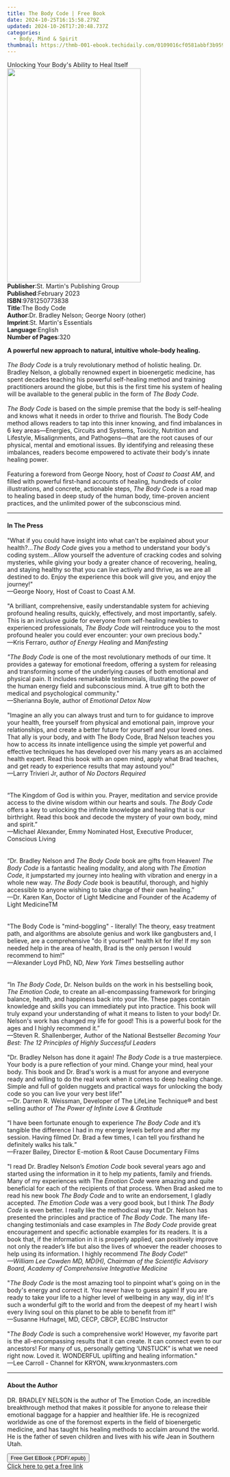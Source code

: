```yaml
---
title: The Body Code | Free Book
date: 2024-10-25T16:15:58.279Z
updated: 2024-10-26T17:20:48.737Z
categories:
  - Body, Mind & Spirit
thumbnail: https://thmb-001-ebook.techidaily.com/0109016cf0581abbf3b959de6ff621a31963858fff991b7a544097503319a1f0.jpg
---
```

<main id="book-container">
  <div class="flex flex-col">
    <div class="book-brief flex-1 py-6 px-4 sm:p-6 md:py-10 md:px-8">
      <!-- brief-->
      <div class="book-brief-main">
        Unlocking Your Body's Ability to Heal Itself
      </div>
    </div>
    <div
      class="book-meta-info flex-1 grid gap-4 col-start-1 col-end-3 row-start-1 sm:mb-6 sm:grid-cols-4 lg:gap-6 lg:col-start-2 lg:row-end-6 lg:row-span-6 lg:mb-0"
    >
      <div
        class="book-meta-info-left place-content-center mt-4 p-4 text-sm leading-6 col-start-2 col-span-2 dark:text-slate-400"
      >
        <img
          class="w-full h-500 object-cover rounded-lg sm:h-255 sm:col-span-2 lg:col-span-full"
          src="https://img-001-ebook.techidaily.com/2ce9fe77688028e51b3eb57b6c99291673527beba9fddfc06747deb8208774bf.jpg"
          alt=""
          width="312"
          height="500"
        />
      </div>
      <div
        class="book-meta-info-right mt-2 col-start-1 row-start-2 col-span-3 self-center"
      >
        <!-- meta data  -->
        <div class="flex flex-col px-4 md:px-8">
          <div class="flex-1">
            <strong>Publisher</strong>:<span class="px-2"
              >St. Martin&#39;s Publishing Group</span
            >
          </div>
          <div class="flex-1">
            <strong>Published</strong>:<span class="px-2">February 2023</span>
          </div>
          <div class="flex-1">
            <strong>ISBN</strong>:<span class="px-2">9781250773838</span>
          </div>
          <div class="flex-1">
            <strong>Title</strong>:<span class="px-2">The Body Code</span>
          </div>
          <div class="flex-1">
            <strong>Author</strong>:<span class="px-2"
              >Dr. Bradley Nelson; George Noory (other)</span
            >
          </div>
          <div class="flex-1">
            <strong>Imprint</strong>:<span class="px-2"
              >St. Martin&#39;s Essentials</span
            >
          </div>
          <div class="flex-1">
            <strong>Language</strong>:<span class="px-2">English</span>
          </div>
          <div class="flex-1">
            <strong>Number of Pages</strong>:<span class="px-2">320</span>
          </div>
        </div>
      </div>
    </div>
    <div class="book-description flex-1 py-6 px-4 sm:p-6 md:py-10 md:px-8">
      <div class="book-description-main">
        <div accordion-content="" id="description">
          <p>
            <b
              >A powerful new approach to natural, intuitive whole-body
              healing.</b
            ><br /><br /><i>The Body Code</i> is a truly revolutionary method of
            holistic healing. Dr. Bradley Nelson, a globally renowned expert in
            bioenergetic medicine, has spent decades teaching his powerful
            self-healing method and training practitioners around the globe, but
            this is the first time his system of healing will be available to
            the general public in the form of
            <i>The Body Code</i>.<br /><br /><i>The Body Code</i> is based on
            the simple premise that the body is self-healing and knows what it
            needs in order to thrive and flourish. The Body Code method allows
            readers to tap into this inner knowing, and find imbalances in 6 key
            areas—Energies, Circuits and Systems, Toxicity, Nutrition and
            Lifestyle, Misalignments, and Pathogens—that are the root causes of
            our physical, mental and emotional issues. By identifying and
            releasing these imbalances, readers become empowered to activate
            their body's innate healing power.<br /><br />Featuring a foreword
            from George Noory, host of <i>Coast to Coast AM</i>, and filled with
            powerful first-hand accounts of healing, hundreds of color
            illustrations, and concrete, actionable steps,
            <i>The Body Code</i> is a road map to healing based in deep study of
            the human body, time-proven ancient practices, and the unlimited
            power of the subconscious mind.
          </p>
        </div>
        <div class="accordion-fader"></div>
      </div>
    </div>
    <div class="book-excerpts flex-1 py-6 px-4 sm:p-6 md:py-10 md:px-8">
      <!-- excerpts-->
      <div class="book-excerpts-main">
        <hr />
        <h4 class="placeholder placeholder-heading">
          <span>In The Press</span>
        </h4>
        <p></p>
        <p>
          "What if you could have insight into what can't be explained about
          your health?...<i>The Body Code</i> gives you a method to understand
          your body's coding system...Allow yourself the adventure of cracking
          codes and solving mysteries, while giving your body a greater chance
          of recovering, healing, and staying healthy so that you can live
          actively and thrive, as we are all destined to do. Enjoy the
          experience this book will give you, and enjoy the journey!"
          <br />—George Noory, Host of Coast to Coast A.M. <br /><br />"A
          brilliant, comprehensive, easily understandable system for achieving
          profound healing results, quickly, effectively, and most importantly,
          safely. This is an inclusive guide for everyone from self-healing
          newbies to experienced professionals, <i>The Body Code </i>will
          reintroduce you to the most profound healer you could ever encounter:
          your own precious body."<br />—Kris Ferraro,<i>
            author of Energy Healing </i
          >and<i> Manifesting<br /><br /></i><i>"The Body Code </i>is one of the
          most revolutionary methods of our time. It provides a gateway for
          emotional freedom, offering a system for releasing and transforming
          some of the underlying causes of both emotional and physical pain. It
          includes remarkable testimonials, illustrating the power of the human
          energy field and subconscious mind. A true gift to both the medical
          and psychological community." <br />—Sherianna Boyle, author of
          <i>Emotional Detox Now<br /><br /></i>"Imagine an ally you can always
          trust and turn to for guidance to improve your health, free yourself
          from physical and emotional pain, improve your relationships, and
          create a better future for yourself and your loved ones. That ally is
          your body, and with The Body Code, Brad Nelson teaches you how to
          access its innate intelligence using the simple yet powerful and
          effective techniques he has developed over his many years as an
          acclaimed health expert. Read this book with an open mind, apply what
          Brad teaches, and get ready to experience results that may astound
          you!" <br />—Larry Trivieri Jr, author of <i>No Doctors Required</i
          ><br /><br /><br />“The Kingdom of God is within you. Prayer,
          meditation and service provide access to the divine wisdom within our
          hearts and souls. <i>The Body Code</i> offers a key to unlocking the
          infinite knowledge and healing that is our birthright. Read this book
          and decode the mystery of your own body, mind and spirit.”
          <br />—Michael Alexander, Emmy Nominated Host, Executive Producer,
          Conscious Living<br /><br /><br />“Dr. Bradley Nelson and
          <i>The Body Code</i> book are gifts from Heaven!
          <i>The Body Code</i> is a fantastic healing modality, and along with
          <i>The Emotion Code</i>, it jumpstarted my journey into healing with
          vibration and energy in a whole new way. <i>The Body Code</i> book is
          beautiful, thorough, and highly accessible to anyone wishing to take
          charge of their own healing.”<br />—Dr. Karen Kan, Doctor of Light
          Medicine and Founder of the Academy of Light MedicineTM<br /><br /><br />"The
          Body Code is "mind-boggling" - literally! The theory, easy treatment
          path, and algorithms are absolute genius and work like gangbusters
          and, I believe, are a comprehensive "do it yourself" health kit for
          life! If my son needed help in the area of health, Brad is the only
          person I would recommend to him!"<br />
          —Alexander Loyd PhD, ND, <i>New York Times</i> bestselling author
          <br /><br /><br />“In <i>The Body Code</i>, Dr. Nelson builds on the
          work in his bestselling book<i>, The Emotion Code</i>, to create an
          all-encompassing framework for bringing balance, health, and happiness
          back into your life. These pages contain knowledge and skills you can
          immediately put into practice. This book will truly expand your
          understanding of what it means to listen to your body! Dr. Nelson's
          work has changed my life for good! This is a powerful book for the
          ages and I highly recommend it.” <br />
          —Steven R. Shallenberger, Author of the National Bestseller
          <i
            >Becoming Your Best: The 12 Principles of Highly Successful
            Leaders</i
          ><br /><br />"Dr. Bradley Nelson has done it again!
          <i>The Body Code</i> is a true masterpiece. Your body is a pure
          reflection of your mind. Change your mind, heal your body. This book
          and Dr. Brad's work is a must for anyone and everyone ready and
          willing to do the real work when it comes to deep healing change.
          Simple and full of golden nuggets and practical ways for unlocking the
          body code so you can live your very best life!"<br />
          —Dr. Darren R. Weissman, Developer of The LifeLine Technique® and
          best selling author of
          <i>The Power of Infinite Love &amp; Gratitude</i><br /><br />“I have
          been fortunate enough to experience<i> The Body Code </i>and it’s
          tangible the difference I had in my energy levels before and after my
          session. Having filmed Dr. Brad a few times, I can tell you firsthand
          he definitely walks his talk.”<br />
          —Frazer Bailey, Director E-motion &amp; Root Cause Documentary
          Films<br /><br />
          "I read Dr. Bradley Nelson’s <i>Emotion Code</i> book several years
          ago and started using the information in it to help my patients,
          family and friends. Many of my experiences with The
          <i>Emotion Code</i> were amazing and quite beneficial for each of the
          recipients of that process. When Brad asked me to read his new book
          <i>The Body Code</i> and to write an endorsement, I gladly accepted.
          <i>The</i> <i>Emotion Code</i> was a very good book, but I think
          <i>The Body Code</i> is even better. I really like the methodical way
          that Dr. Nelson has presented the principles and practice of
          <i>The Body Code</i>. The many life-changing testimonials and case
          examples in <i>The Body Code</i> provide great encouragement and
          specific actionable examples for its readers. It is a book that, if
          the information in it is properly applied, can positively improve not
          only the reader’s life but also the lives of whoever the reader
          chooses to help using its information. I highly recommend
          <i>The Body Code</i>!" <br /><i>—William Lee Cowden MD, MD(H), </i
          ><i>Chairman of the Scientific Advisory Board, </i
          ><i>Academy of Comprehensive Integrative Medicine<br /><br /></i>"<i
            >The Body Code </i
          >is the most amazing tool to pinpoint what's going on in the body's
          energy and correct it. You never have to guess again! If you are ready
          to take your life to a higher level of wellbeing in any way, dig in!
          It's such a wonderful gift to the world and from the deepest of my
          heart I wish every living soul on this planet to be able to benefit
          from it!" <br />—Susanne Hufnagel, MD, CECP, CBCP, EC/BC Instructor<br /><br />"<i
            >The Body Code</i
          >
          is such a comprehensive work! However, my favorite part is the
          all-encompassing results that it can create. It can connect even to
          our ancestors! For many of us, personally getting ‘UNSTUCK” is what we
          need right now. Loved it. WONDERFUL uplifting and healing
          information."<br />—Lee Carroll - Channel for KRYON,
          www.kryonmasters.com
        </p>
        <p></p>
      </div>
    </div>
    <div class="book-about-author flex-1 py-6 px-4 sm:p-6 md:py-10 md:px-8">
      <!-- about author-->
      <div class="book-main-author-main">
        <hr />
        <h4 class="placeholder placeholder-heading">
          <span>About the Author</span>
        </h4>
        <p>
          DR. BRADLEY NELSON is the author of The Emotion Code, an incredible
          breakthrough method that makes it possible for anyone to release their
          emotional baggage for a happier and healthier life. He is recognized
          worldwide as one of the foremost experts in the field of bioenergetic
          medicine, and has taught his healing methods to acclaim around the
          world. He is the father of seven children and lives with his wife Jean
          in Southern Utah.
        </p>
      </div>
    </div>
    <div class="book-free-get flex-1 py-6 px-4 sm:p-6 md:py-10 md:px-8">
      <button
        id="btn-free-get"
        class="bg-blue-500 hover:bg-blue-700 text-white font-bold py-2 px-4 rounded"
      >
        Free Get EBook (.PDF/.epub)
      </button>
      <div id="countdown-display" class="px-2 text-lg mt-2"></div>
      <a
        id="free-link"
        class="hidden bg-blue-500 hover:bg-blue-700 text-white font-bold py-2 px-4 rounded"
        href="https://www.ebooks.com/en-us/book/210270642/the-body-code/dr-bradley-nelson/"
        target="_blank"
        >Click here to get a free link</a
      >
    </div>
    <script>
      let countdownTime = 0;
      let countdownInterval = null;
      document
        .getElementById('btn-free-get')
        .addEventListener('click', startCountdown);
      function startCountdown() {
        countdownTime = new Date().getTime() + 60000 * 3;
        countdownInterval = setInterval(updateCountdown, 1000);
        document.getElementById('btn-free-get').disabled = true;
        document
          .getElementById('btn-free-get')
          .classList.add('bg-gray-500', 'cursor-not-allowed');
      }
      function updateCountdown() {
        let currentTime = new Date().getTime();
        let timeLeft = countdownTime - currentTime;
        let secondsLeft = Math.floor(timeLeft / 1000);
        document.getElementById('countdown-display').innerHTML =
          `Remaining time: ${secondsLeft} seconds.`;
        if (secondsLeft <= 0) {
          clearInterval(countdownInterval);
          document.getElementById('btn-free-get').classList.add('hidden');
          document.getElementById('free-link').classList.remove('hidden');
          document.getElementById('countdown-display').innerHTML = '';
        }
      }
    </script>
  </div>
</main>

<ins class="adsbygoogle"
      style="display:block"
      data-ad-client="ca-pub-7571918770474297"
      data-ad-slot="8358498916"
      data-ad-format="auto"
      data-full-width-responsive="true"></ins>
    